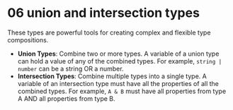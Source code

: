 # 06 union and intersection types

These types are powerful tools for creating complex and flexible type compositions.

- **Union Types**: Combine two or more types. A variable of a union type can hold a value of any of the combined types. For example, `string | number` can be a string OR a number.
- **Intersection Types**: Combine multiple types into a single type. A variable of an intersection type must have all the properties of all the combined types. For example, `A & B` must have all properties from type A AND all properties from type B.
